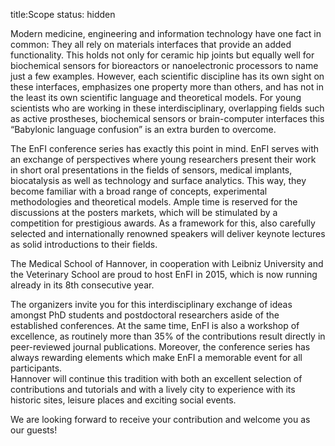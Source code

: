 title:Scope
status: hidden


Modern medicine, engineering and information technology have one fact in common: They all rely on materials interfaces that provide an added functionality. This holds not only for ceramic hip joints but equally well for biochemical sensors for bioreactors or nanoelectronic processors to name just a few examples. However, each scientific discipline has its own sight on these interfaces, emphasizes one property more than others, and has not in the least its own scientific language and theoretical models. For young scientists who are working in these interdisciplinary, overlapping fields such as active prostheses, biochemical sensors or brain-computer interfaces this “Babylonic language confusion” is an extra burden to overcome.
 
The EnFI conference series has exactly this point in mind. EnFI serves with an exchange of perspectives where young researchers present their work in short oral presentations in the fields of sensors, medical implants, biocatalysis as well as technology and surface analytics. This way, they become familiar with a broad range of concepts, experimental methodologies and theoretical models. Ample time is reserved for the discussions at the posters markets, which will be stimulated by a competition for prestigious awards. As a framework for this, also carefully selected and internationally renowned speakers will deliver keynote lectures as solid introductions to their fields.

The Medical School of Hannover, in cooperation with Leibniz University and the Veterinary School are proud to host EnFI in 2015, which is now running already in its 8th consecutive year. 

The organizers invite you for this interdisciplinary exchange of ideas amongst PhD students and postdoctoral researchers aside of the established conferences. At the same time, EnFI is also a workshop of excellence, as routinely more than 35% of the contributions result directly in peer-reviewed journal publications. Moreover, the conference series has always rewarding elements which make EnFI a memorable event for all participants.  
Hannover will continue this tradition with both an excellent selection of contributions and tutorials and with a lively city to experience with its historic sites, leisure places and exciting social events.

We are looking forward to receive your contribution and welcome you as our guests!

